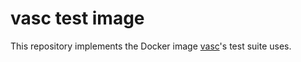 # vasc test image

This repository implements the Docker image [vasc](https://github.com/azazeal/vasc)'s test suite uses.
